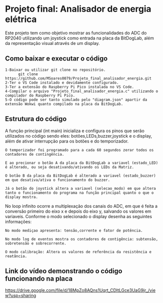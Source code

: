 # Projeto final: Analisador de energia elétrica
Este projeto tem como objetivo mostrar as funcionalidades do ADC do RP2040 utilizando um joystick como entrada na placa da BitDogLab, além da representação visual através de um display.

## Como baixar e executar o código
    1-Baixar ou utilizar git clone no repositório.
          git clone https://github.com/MSoares0079/Projeto_final_analisador_energia.git
    2-Ter o VS Code instalado e devidamente configurado.
    3-Ter a extensão do Raspberry Pi Pico instalada no VS Code.
    4-Compilar o arquivo "Projeto_final_analisador_energia.c" utilizando o compilador do Raspberry Pi Pico.
    5-O código pode ser tanto simulado pelo "diagram.json" apartir da extensão Wokwi quanto compilado na placa da BitDogLab.

## Estrutura do código

A função principal (int main) inicializa e configura os pinos que serão utilizados no código sendo eles: botões,LEDs,buzzer,joystick e o display, além de ativar interrupção para os botões e do temporizador.

    O temporizador foi programado para a cada 60 segundos zerar todos os contadores de contingência.
    
    E ao precionar o botão A da placa da BitDogLab a variavel (estado_LED) é alterado, ou seja desativando/ativando os LEDs da Matriz.
    
    O botão B da placa da BitDogLab é alterado a variavel (estado_buzzer) em que desativa/ativa o funcionamento do buzzer.
    
    Já o botão do joystick altera a variavel (selecao_modo) em que altera tanto o funcionamento do programa na função principal quanto o que o display mostra.

No loop infinito ocorre a multiplexação dos canais do ADC, em que é feita a conversão primeiro do eixo x e depois do eixo y, salvando os valores em variaveis.
Conforme o modo selecionado o display desenha as seguintes informações:

    No modo mediçao apresenta: tensão,corrente e fator de potência.
    
    No modo log de eventos mostra os contadores de contigência: subtensão, sobretensão e sobrecorrente.
    
    O modo calibração: Altera os valores de referência da resistência e reatância.


## Link do vídeo demonstrando o código funcionando na placa
https://drive.google.com/file/d/18MpZo8AQns1Uqrt_CDItLGce3UaG9jr_/view?usp=sharing
